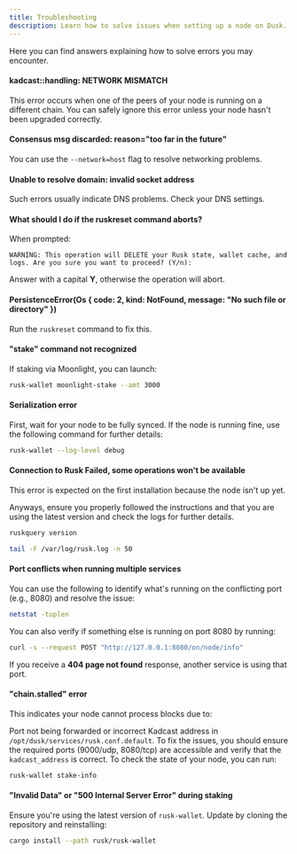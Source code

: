 ```yaml
---
title: Troubleshooting
description: Learn how to solve issues when setting up a node on Dusk.
---
```


Here you can find answers explaining how to solve errors you may encounter.

#### kadcast::handling: NETWORK MISMATCH
This error occurs when one of the peers of your node is running on a different chain. You can safely ignore this error unless your node hasn't been upgraded correctly.

#### Consensus msg discarded: reason="too far in the future"
You can use the `--network=host` flag to resolve networking problems.

#### Unable to resolve domain:  invalid socket address
Such errors usually indicate DNS problems. Check your DNS settings.

#### What should I do if the ruskreset command aborts?
When prompted:

`WARNING: This operation will DELETE your Rusk state, wallet cache, and logs.
Are you sure you want to proceed? (Y/n):`

Answer with a capital **Y**, otherwise the operation will abort.

#### PersistenceError(Os { code: 2, kind: NotFound, message: "No such file or directory" })
Run the `ruskreset` command to fix this.

#### "stake" command not recognized
If staking via Moonlight, you can launch:

```bash
rusk-wallet moonlight-stake --amt 3000
```

#### Serialization error
First, wait for your node to be fully synced. If the node is running fine, use the following command for further details:
```bash
rusk-wallet --log-level debug
```

#### Connection to Rusk Failed, some operations won't be available
This error is expected on the first installation because the node isn't up yet. 

Anyways, ensure you properly followed the instructions and that you are using the latest version and check the logs for further details.

```bash
ruskquery version
```

```bash
tail -F /var/log/rusk.log -n 50
```

#### Port conflicts when running multiple services
You can use the following to identify what's running on the conflicting port (e.g., 8080) and resolve the issue:

```bash
netstat -tuplen
```

You can also verify if something else is running on port 8080 by running:

```bash
curl -s --request POST "http://127.0.0.1:8080/on/node/info"
```
If you receive a **404 page not found** response, another service is using that port.

#### "chain.stalled" error
This indicates your node cannot process blocks due to:

Port not being forwarded or incorrect Kadcast address in `/opt/dusk/services/rusk.conf.default`.
To fix the issues, you should ensure the required ports (9000/udp, 8080/tcp) are accessible and verify that the `kadcast_address` is correct.
To check the state of your node, you can run:

```bash
rusk-wallet stake-info
```

#### "Invalid Data" or "500 Internal Server Error" during staking
Ensure you're using the latest version of `rusk-wallet`. Update by cloning the repository and reinstalling:

```bash
cargo install --path rusk/rusk-wallet
```